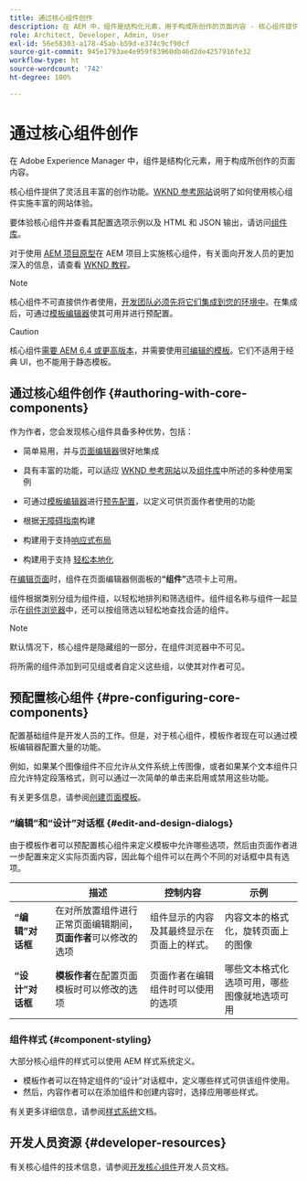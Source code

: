 ```yaml
---
title: 通过核心组件创作
description: 在 AEM 中，组件是结构化元素，用于构成所创作的页面内容 - 核心组件提供了灵活且丰富的创作功能。
role: Architect, Developer, Admin, User
exl-id: 56e58303-a178-45ab-b59d-e374c9cf90cf
source-git-commit: 945e1793ae4e959f83960db46d2de4257916fe32
workflow-type: ht
source-wordcount: '742'
ht-degree: 100%

---
```


# 通过核心组件创作

在 Adobe Experience Manager 中，组件是结构化元素，用于构成所创作的页面内容。

核心组件提供了灵活且丰富的创作功能。[WKND 参考网站](https://wknd.site)说明了如何使用核心组件实施丰富的网站体验。

要体验核心组件并查看其配置选项示例以及 HTML 和 JSON 输出，请访问[组件库](https://adobe.com/go/aem_cmp_library_cn)。

对于使用 [AEM 项目原型](/help/developing/archetype/overview.md)在 AEM 项目上实施核心组件，有关面向开发人员的更加深入的信息，请查看 [WKND 教程](https://experienceleague.adobe.com/docs/experience-manager-learn/getting-started-wknd-tutorial-develop/overview.html)。

>[!NOTE]
>
>核心组件不可直接供作者使用，[开发团队必须先将它们集成到您的环境中](/help/get-started/using.md)。在集成后，可通过[模板编辑器](https://experienceleague.adobe.com/docs/experience-manager-cloud-service/sites/authoring/features/templates.html)使其可用并进行预配置。

>[!CAUTION]
>
>核心组件[需要 AEM 6.4 或更高版本](/help/versions.md)，并需要使用[可编辑的模板](https://experienceleague.adobe.com/docs/experience-manager-cloud-service/sites/authoring/features/templates.html)。它们不适用于经典 UI，也不能用于静态模板。

## 通过核心组件创作 {#authoring-with-core-components}

作为作者，您会发现核心组件具备多种优势，包括：

* 简单易用，并与[页面编辑器](https://experienceleague.adobe.com/docs/experience-manager-cloud-service/sites/authoring/fundamentals/editing-content.html)很好地集成

* 具有丰富的功能，可以适应 [WKND 参考网站](https://wknd.site)以及[组件库](https://adobe.com/go/aem_cmp_library_cn)中所述的多种使用案例

* 可通过[模板编辑器](https://experienceleague.adobe.com/docs/experience-manager-cloud-service/sites/authoring/features/templates.html)进行[预先配置](#pre-configuring-core-components)，以定义可供页面作者使用的功能

* 根据[无障碍指南](https://experienceleague.adobe.com/docs/experience-manager-cloud-service/sites/authoring/fundamentals/accessible-content.html)构建

* 构建用于支持[响应式布局](https://experienceleague.adobe.com/docs/experience-manager-cloud-service/sites/authoring/features/responsive-layout.html)

* 构建用于支持 [轻松本地化](localization.md)

在[编辑页面](https://experienceleague.adobe.com/docs/experience-manager-cloud-service/sites/authoring/fundamentals/editing-content.html)时，组件在页面编辑器侧面板的&#x200B;**“组件”**&#x200B;选项卡上可用。

组件根据类别分组为组件组，以轻松地排列和筛选组件。组件组名称与组件一起显示在[组件浏览器](https://experienceleague.adobe.com/docs/experience-manager-cloud-service/sites/authoring/fundamentals/editing-content.html)中，还可以按组筛选以轻松地查找合适的组件。

>[!NOTE]
>
>默认情况下，核心组件是隐藏组的一部分，在组件浏览器中不可见。
>
>将所需的组件添加到可见组或者自定义这些组，以使其对作者可见。

## 预配置核心组件 {#pre-configuring-core-components}

配置基础组件是开发人员的工作。但是，对于核心组件，模板作者现在可以通过模板编辑器配置大量的功能。

例如，如果某个图像组件不应允许从文件系统上传图像，或者如果某个文本组件只应允许特定段落格式，则可以通过一次简单的单击来启用或禁用这些功能。

有关更多信息，请参阅[创建页面模板](https://experienceleague.adobe.com/docs/experience-manager-cloud-service/sites/authoring/features/templates.html)。

### “编辑”和“设计”对话框 {#edit-and-design-dialogs}

由于模板作者可以预配置核心组件来定义模板中允许哪些选项，然后由页面作者进一步配置来定义实际页面内容，因此每个组件可以在两个不同的对话框中具有选项。

|  | 描述 | 控制内容 | 示例 |
|--- |--- |--- |--- |
| **“编辑”对话框** | 在对所放置组件进行正常页面编辑期间，**页面作者**&#x200B;可以修改的选项 | 组件显示的内容及其最终显示在页面上的样式。 | 内容文本的格式化，旋转页面上的图像 |
| **“设计”对话框** | **模板作者**&#x200B;在配置页面模板时可以修改的选项 | 页面作者在编辑组件时可以使用的选项 | 哪些文本格式化选项可用，哪些图像就地选项可用 |

### 组件样式 {#component-styling}

大部分核心组件的样式可以使用 AEM 样式系统定义。

* 模板作者可以在特定组件的“设计”对话框中，定义哪些样式可供该组件使用。
* 然后，内容作者可以在添加组件和创建内容时，选择应用哪些样式。

有关更多详细信息，请参阅[样式系统](https://experienceleague.adobe.com/docs/experience-manager-cloud-service/sites/authoring/features/style-system.html)文档。

## 开发人员资源 {#developer-resources}

有关核心组件的技术信息，请参阅[开发核心组件](/help/developing/overview.md)开发人员文档。
